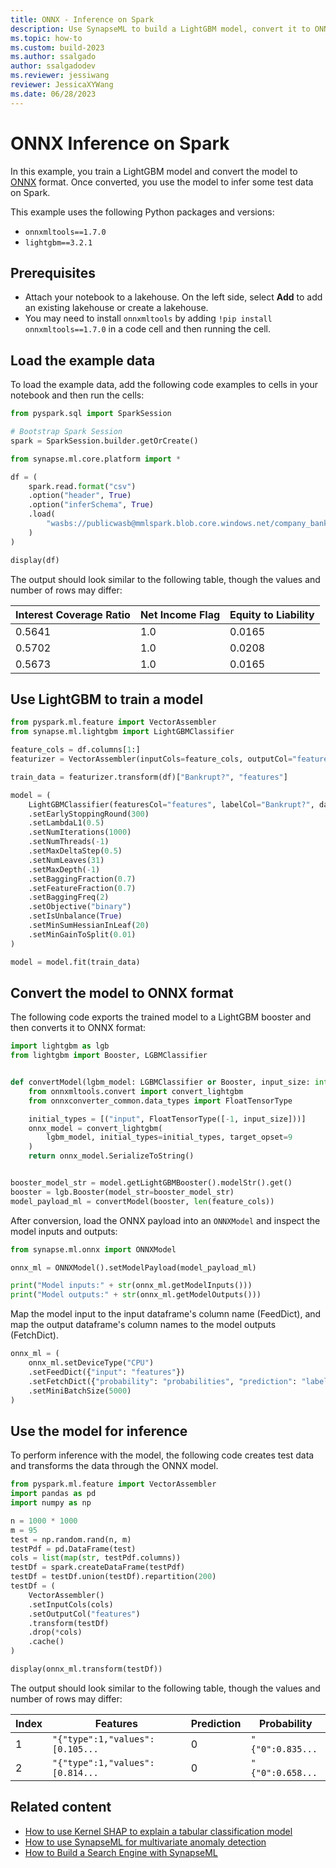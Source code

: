 ```yaml
---
title: ONNX - Inference on Spark
description: Use SynapseML to build a LightGBM model, convert it to ONNX format, then perform inference.
ms.topic: how-to
ms.custom: build-2023
ms.author: ssalgado
author: ssalgadodev
ms.reviewer: jessiwang
reviewer: JessicaXYWang
ms.date: 06/28/2023
---
```

# ONNX Inference on Spark

In this example, you train a LightGBM model and convert the model to [ONNX](https://onnx.ai/) format. Once converted, you use the model to infer some test data on Spark.

This example uses the following Python packages and versions:

- `onnxmltools==1.7.0`
- `lightgbm==3.2.1`

## Prerequisites

- Attach your notebook to a lakehouse. On the left side, select **Add** to add an existing lakehouse or create a lakehouse.
- You may need to install `onnxmltools` by adding `!pip install onnxmltools==1.7.0` in a code cell and then running the cell.


## Load the example data

To load the example data, add the following code examples to cells in your notebook and then run the cells:

```python
from pyspark.sql import SparkSession

# Bootstrap Spark Session
spark = SparkSession.builder.getOrCreate()

from synapse.ml.core.platform import *
```

```python
df = (
    spark.read.format("csv")
    .option("header", True)
    .option("inferSchema", True)
    .load(
        "wasbs://publicwasb@mmlspark.blob.core.windows.net/company_bankruptcy_prediction_data.csv"
    )
)

display(df)
```

The output should look similar to the following table, though the values and number of rows may differ:

| Interest Coverage Ratio | Net Income Flag | Equity to Liability |
| ----- | ----- | ----- |
| 0.5641 | 1.0 | 0.0165 |
| 0.5702 | 1.0 | 0.0208 |
| 0.5673 | 1.0 | 0.0165 |

## Use LightGBM to train a model

```python
from pyspark.ml.feature import VectorAssembler
from synapse.ml.lightgbm import LightGBMClassifier

feature_cols = df.columns[1:]
featurizer = VectorAssembler(inputCols=feature_cols, outputCol="features")

train_data = featurizer.transform(df)["Bankrupt?", "features"]

model = (
    LightGBMClassifier(featuresCol="features", labelCol="Bankrupt?", dataTransferMode="bulk")
    .setEarlyStoppingRound(300)
    .setLambdaL1(0.5)
    .setNumIterations(1000)
    .setNumThreads(-1)
    .setMaxDeltaStep(0.5)
    .setNumLeaves(31)
    .setMaxDepth(-1)
    .setBaggingFraction(0.7)
    .setFeatureFraction(0.7)
    .setBaggingFreq(2)
    .setObjective("binary")
    .setIsUnbalance(True)
    .setMinSumHessianInLeaf(20)
    .setMinGainToSplit(0.01)
)

model = model.fit(train_data)
```

## Convert the model to ONNX format

The following code exports the trained model to a LightGBM booster and then converts it to ONNX format:

```python
import lightgbm as lgb
from lightgbm import Booster, LGBMClassifier


def convertModel(lgbm_model: LGBMClassifier or Booster, input_size: int) -> bytes:
    from onnxmltools.convert import convert_lightgbm
    from onnxconverter_common.data_types import FloatTensorType

    initial_types = [("input", FloatTensorType([-1, input_size]))]
    onnx_model = convert_lightgbm(
        lgbm_model, initial_types=initial_types, target_opset=9
    )
    return onnx_model.SerializeToString()


booster_model_str = model.getLightGBMBooster().modelStr().get()
booster = lgb.Booster(model_str=booster_model_str)
model_payload_ml = convertModel(booster, len(feature_cols))
```

After conversion, load the ONNX payload into an `ONNXModel` and inspect the model inputs and outputs:

```python
from synapse.ml.onnx import ONNXModel

onnx_ml = ONNXModel().setModelPayload(model_payload_ml)

print("Model inputs:" + str(onnx_ml.getModelInputs()))
print("Model outputs:" + str(onnx_ml.getModelOutputs()))
```

Map the model input to the input dataframe's column name (FeedDict), and map the output dataframe's column names to the model outputs (FetchDict).


```python
onnx_ml = (
    onnx_ml.setDeviceType("CPU")
    .setFeedDict({"input": "features"})
    .setFetchDict({"probability": "probabilities", "prediction": "label"})
    .setMiniBatchSize(5000)
)
```

## Use the model for inference

To perform inference with the model, the following code creates test data and transforms the data through the ONNX model.

```python
from pyspark.ml.feature import VectorAssembler
import pandas as pd
import numpy as np

n = 1000 * 1000
m = 95
test = np.random.rand(n, m)
testPdf = pd.DataFrame(test)
cols = list(map(str, testPdf.columns))
testDf = spark.createDataFrame(testPdf)
testDf = testDf.union(testDf).repartition(200)
testDf = (
    VectorAssembler()
    .setInputCols(cols)
    .setOutputCol("features")
    .transform(testDf)
    .drop(*cols)
    .cache()
)

display(onnx_ml.transform(testDf))
```

The output should look similar to the following table, though the values and number of rows may differ:

| Index | Features | Prediction | Probability |
| ----- | ----- | ----- | ----- |
| 1 | `"{"type":1,"values":[0.105...` | 0 | `"{"0":0.835...` |
| 2 | `"{"type":1,"values":[0.814...` | 0 | `"{"0":0.658...` |

## Related content

- [How to use Kernel SHAP to explain a tabular classification model](tabular-shap-explainer.md)
- [How to use SynapseML for multivariate anomaly detection](isolation-forest-multivariate-anomaly-detection.md)
- [How to Build a Search Engine with SynapseML](create-a-multilingual-search-engine-from-forms.md)
